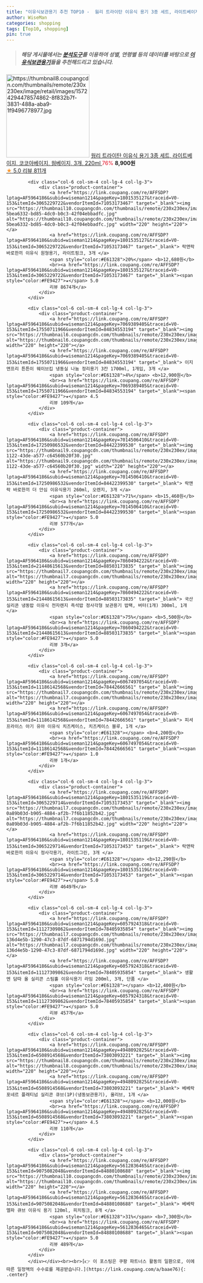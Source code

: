 ```yaml
---
title: "이유식보관용기 추천 TOP10 -  웜리 트라이탄 이유식 용기 3종 세트, 라이트베이지, 코코아베이지, 웜베이지, 3개, 220ml "
author: WiseMan
categories: shopping
tags: [Top10, shopping]
pin: true
---
```


> ##### 해당 게시물에서는 [**분석도구**](https://itemscout.io/)를 이용하여 **성별**, **연령별** 등의 데이터를 바탕으로 [**이유식보관용기**](https://link.coupang.com/a/baae76)들을 추천해드리고 있습니다.
<div class="container"><div class="row">
            <div class="col-6 col-sm-4 col-lg-4 col-lg-3">
                <div class="product-container">
                    <a href="https://link.coupang.com/re/AFFSDP?lptag=AF5964186&subid=wiseman1214&pageKey=4846515081&traceid=V0-153&itemId=6268609366&vendorItemId=73564237441" target="_blank"><img src="https://thumbnail8.coupangcdn.com/thumbnails/remote/230x230ex/image/retail/images/15724294478574862-8f832b7f-3831-488a-aba9-1f9496778977.jpg" alt="https://thumbnail8.coupangcdn.com/thumbnails/remote/230x230ex/image/retail/images/15724294478574862-8f832b7f-3831-488a-aba9-1f9496778977.jpg" width="220" height="220"></a>
                    <a href="https://link.coupang.com/re/AFFSDP?lptag=AF5964186&subid=wiseman1214&pageKey=4846515081&traceid=V0-153&itemId=6268609366&vendorItemId=73564237441" target="_blank"> 웜리 트라이탄 이유식 용기 3종 세트, 라이트베이지, 코코아베이지, 웜베이지, 3개, 220ml </a>
                    <span style="color:#E61328">76%</span> <b>8,900원</b>
                    <br><a href="https://link.coupang.com/re/AFFSDP?lptag=AF5964186&subid=wiseman1214&pageKey=4846515081&traceid=V0-153&itemId=6268609366&vendorItemId=73564237441" target="_blank"><span style="color:#FE9427">★</span> 5.0
                    리뷰 811개</a>
                </div>
            </div>
            
            <div class="col-6 col-sm-4 col-lg-4 col-lg-3">
                <div class="product-container">
                    <a href="https://link.coupang.com/re/AFFSDP?lptag=AF5964186&subid=wiseman1214&pageKey=1801535127&traceid=V0-153&itemId=3065229722&vendorItemId=71053173467" target="_blank"><img src="https://thumbnail10.coupangcdn.com/thumbnails/remote/230x230ex/image/retail/images/2978891692278105-5bea6332-bd85-4dc0-b0c3-42f04ebbadfc.jpg" alt="https://thumbnail10.coupangcdn.com/thumbnails/remote/230x230ex/image/retail/images/2978891692278105-5bea6332-bd85-4dc0-b0c3-42f04ebbadfc.jpg" width="220" height="220"></a>
                    <a href="https://link.coupang.com/re/AFFSDP?lptag=AF5964186&subid=wiseman1214&pageKey=1801535127&traceid=V0-153&itemId=3065229722&vendorItemId=71053173467" target="_blank"> 락앤락 바로한끼 이유식 원형용기, 라이트핑크, 3개 </a>
                    <span style="color:#E61328">20%</span> <b>12,680원</b>
                    <br><a href="https://link.coupang.com/re/AFFSDP?lptag=AF5964186&subid=wiseman1214&pageKey=1801535127&traceid=V0-153&itemId=3065229722&vendorItemId=71053173467" target="_blank"><span style="color:#FE9427">★</span> 5.0
                    리뷰 8674개</a>
                </div>
            </div>
            
            <div class="col-6 col-sm-4 col-lg-4 col-lg-3">
                <div class="product-container">
                    <a href="https://link.coupang.com/re/AFFSDP?lptag=AF5964186&subid=wiseman1214&pageKey=7069389405&traceid=V0-153&itemId=17550711966&vendorItemId=84834553194" target="_blank"><img src="https://thumbnail6.coupangcdn.com/thumbnails/remote/230x230ex/image/vendor_inventory/69dd/32aff9a649947509eeffd000b7e9473660f3b97831218581e7bde0107d5c.jpg" alt="https://thumbnail6.coupangcdn.com/thumbnails/remote/230x230ex/image/vendor_inventory/69dd/32aff9a649947509eeffd000b7e9473660f3b97831218581e7bde0107d5c.jpg" width="220" height="220"></a>
                    <a href="https://link.coupang.com/re/AFFSDP?lptag=AF5964186&subid=wiseman1214&pageKey=7069389405&traceid=V0-153&itemId=17550711966&vendorItemId=84834553194" target="_blank"> 이지앤프리 튼튼이 웨이브킵 냉동실 나눔 정리용기 3칸 1700ml, 1개입, 3개 </a>
                    <span style="color:#E61328">4%</span> <b>12,900원</b>
                    <br><a href="https://link.coupang.com/re/AFFSDP?lptag=AF5964186&subid=wiseman1214&pageKey=7069389405&traceid=V0-153&itemId=17550711966&vendorItemId=84834553194" target="_blank"><span style="color:#FE9427">★</span> 4.5
                    리뷰 109개</a>
                </div>
            </div>
            
            <div class="col-6 col-sm-4 col-lg-4 col-lg-3">
                <div class="product-container">
                    <a href="https://link.coupang.com/re/AFFSDP?lptag=AF5964186&subid=wiseman1214&pageKey=7014506410&traceid=V0-153&itemId=17250986532&vendorItemId=84422399530" target="_blank"><img src="https://thumbnail9.coupangcdn.com/thumbnails/remote/230x230ex/image/retail/images/2022/12/22/11/3/aaa3ff2f-1122-43de-a577-c64560b20f30.jpg" alt="https://thumbnail9.coupangcdn.com/thumbnails/remote/230x230ex/image/retail/images/2022/12/22/11/3/aaa3ff2f-1122-43de-a577-c64560b20f30.jpg" width="220" height="220"></a>
                    <a href="https://link.coupang.com/re/AFFSDP?lptag=AF5964186&subid=wiseman1214&pageKey=7014506410&traceid=V0-153&itemId=17250986532&vendorItemId=84422399530" target="_blank"> 락앤락 바로한끼 더 안심 이유식용기 260ml, 오렌지, 3개 </a>
                    <span style="color:#E61328">71%</span> <b>15,460원</b>
                    <br><a href="https://link.coupang.com/re/AFFSDP?lptag=AF5964186&subid=wiseman1214&pageKey=7014506410&traceid=V0-153&itemId=17250986532&vendorItemId=84422399530" target="_blank"><span style="color:#FE9427">★</span> 5.0
                    리뷰 577개</a>
                </div>
            </div>
            
            <div class="col-6 col-sm-4 col-lg-4 col-lg-3">
                <div class="product-container">
                    <a href="https://link.coupang.com/re/AFFSDP?lptag=AF5964186&subid=wiseman1214&pageKey=7860494222&traceid=V0-153&itemId=21448615613&vendorItemId=88503173835" target="_blank"><img src="https://thumbnail7.coupangcdn.com/thumbnails/remote/230x230ex/image/vendor_inventory/ed0e/b77ae7bad39863e4d718911022b2cf331a5066879cf7bbe471aaec813d80.jpg" alt="https://thumbnail7.coupangcdn.com/thumbnails/remote/230x230ex/image/vendor_inventory/ed0e/b77ae7bad39863e4d718911022b2cf331a5066879cf7bbe471aaec813d80.jpg" width="220" height="220"></a>
                    <a href="https://link.coupang.com/re/AFFSDP?lptag=AF5964186&subid=wiseman1214&pageKey=7860494222&traceid=V0-153&itemId=21448615613&vendorItemId=88503173835" target="_blank"> 국산 실리콘 냉동밥 이유식 전자렌지 즉석밥 정사각형 보관용기 밥팩, 버터(1개) 300ml, 1개 </a>
                    <span style="color:#E61328">75%</span> <b>5,500원</b>
                    <br><a href="https://link.coupang.com/re/AFFSDP?lptag=AF5964186&subid=wiseman1214&pageKey=7860494222&traceid=V0-153&itemId=21448615613&vendorItemId=88503173835" target="_blank"><span style="color:#FE9427">★</span> 5.0
                    리뷰 3개</a>
                </div>
            </div>
            
            <div class="col-6 col-sm-4 col-lg-4 col-lg-3">
                <div class="product-container">
                    <a href="https://link.coupang.com/re/AFFSDP?lptag=AF5964186&subid=wiseman1214&pageKey=6067497054&traceid=V0-153&itemId=11186142568&vendorItemId=78442666561" target="_blank"><img src="https://thumbnail7.coupangcdn.com/thumbnails/remote/230x230ex/image/vendor_inventory/6870/bec41b8ebe44042455cc950f83bd8051bb4869fa955357cfde3a6f5a9a58.jpg" alt="https://thumbnail7.coupangcdn.com/thumbnails/remote/230x230ex/image/vendor_inventory/6870/bec41b8ebe44042455cc950f83bd8051bb4869fa955357cfde3a6f5a9a58.jpg" width="220" height="220"></a>
                    <a href="https://link.coupang.com/re/AFFSDP?lptag=AF5964186&subid=wiseman1214&pageKey=6067497054&traceid=V0-153&itemId=11186142568&vendorItemId=78442666561" target="_blank"> 피셔 프라이스 아기 유아 이유식 치즈케이스, 치즈케이스 블루, 1개 </a>
                    <span style="color:#E61328"></span> <b>4,200원</b>
                    <br><a href="https://link.coupang.com/re/AFFSDP?lptag=AF5964186&subid=wiseman1214&pageKey=6067497054&traceid=V0-153&itemId=11186142568&vendorItemId=78442666561" target="_blank"><span style="color:#FE9427">★</span> 1.0
                    리뷰 1개</a>
                </div>
            </div>
            
            <div class="col-6 col-sm-4 col-lg-4 col-lg-3">
                <div class="product-container">
                    <a href="https://link.coupang.com/re/AFFSDP?lptag=AF5964186&subid=wiseman1214&pageKey=1801535119&traceid=V0-153&itemId=3065229714&vendorItemId=71053173453" target="_blank"><img src="https://thumbnail7.coupangcdn.com/thumbnails/remote/230x230ex/image/retail/images/12196801586493-0a89b03d-b905-4884-af2b-7f6b11852b42.jpg" alt="https://thumbnail7.coupangcdn.com/thumbnails/remote/230x230ex/image/retail/images/12196801586493-0a89b03d-b905-4884-af2b-7f6b11852b42.jpg" width="220" height="220"></a>
                    <a href="https://link.coupang.com/re/AFFSDP?lptag=AF5964186&subid=wiseman1214&pageKey=1801535119&traceid=V0-153&itemId=3065229714&vendorItemId=71053173453" target="_blank"> 락앤락 바로한끼 이유식 정사각용기, 라이트그린, 3개 </a>
                    <span style="color:#E61328"></span> <b>12,290원</b>
                    <br><a href="https://link.coupang.com/re/AFFSDP?lptag=AF5964186&subid=wiseman1214&pageKey=1801535119&traceid=V0-153&itemId=3065229714&vendorItemId=71053173453" target="_blank"><span style="color:#FE9427">★</span> 5.0
                    리뷰 4649개</a>
                </div>
            </div>
            
            <div class="col-6 col-sm-4 col-lg-4 col-lg-3">
                <div class="product-container">
                    <a href="https://link.coupang.com/re/AFFSDP?lptag=AF5964186&subid=wiseman1214&pageKey=6057924318&traceid=V0-153&itemId=11127309862&vendorItemId=78405935854" target="_blank"><img src="https://thumbnail7.coupangcdn.com/thumbnails/remote/230x230ex/image/retail/images/1563778158915125-136d4e5b-1290-47c3-87df-6871794d169d.jpg" alt="https://thumbnail7.coupangcdn.com/thumbnails/remote/230x230ex/image/retail/images/1563778158915125-136d4e5b-1290-47c3-87df-6871794d169d.jpg" width="220" height="220"></a>
                    <a href="https://link.coupang.com/re/AFFSDP?lptag=AF5964186&subid=wiseman1214&pageKey=6057924318&traceid=V0-153&itemId=11127309862&vendorItemId=78405935854" target="_blank"> 생활엔 담따 올 실리콘 스팀홀 이유식용기 라임 200ml, 3개, 단품 </a>
                    <span style="color:#E61328"></span> <b>12,400원</b>
                    <br><a href="https://link.coupang.com/re/AFFSDP?lptag=AF5964186&subid=wiseman1214&pageKey=6057924318&traceid=V0-153&itemId=11127309862&vendorItemId=78405935854" target="_blank"><span style="color:#FE9427">★</span> 5.0
                    리뷰 457개</a>
                </div>
            </div>
            
            <div class="col-6 col-sm-4 col-lg-4 col-lg-3">
                <div class="product-container">
                    <a href="https://link.coupang.com/re/AFFSDP?lptag=AF5964186&subid=wiseman1214&pageKey=4948092825&traceid=V0-153&itemId=6508914568&vendorItemId=73803093221" target="_blank"><img src="https://thumbnail8.coupangcdn.com/thumbnails/remote/230x230ex/image/vendor_inventory/2220/5639a0f9bb89178fe4936cbb6342298cb5a521b93c09ab9f50d72b95e9cf.jpg" alt="https://thumbnail8.coupangcdn.com/thumbnails/remote/230x230ex/image/vendor_inventory/2220/5639a0f9bb89178fe4936cbb6342298cb5a521b93c09ab9f50d72b95e9cf.jpg" width="220" height="220"></a>
                    <a href="https://link.coupang.com/re/AFFSDP?lptag=AF5964186&subid=wiseman1214&pageKey=4948092825&traceid=V0-153&itemId=6508914568&vendorItemId=73803093221" target="_blank"> 베베락 포네르 플래티넘 실리콘 큐브(1P)(냉동보관용기), 올리브, 1개 </a>
                    <span style="color:#E61328"></span> <b>12,000원</b>
                    <br><a href="https://link.coupang.com/re/AFFSDP?lptag=AF5964186&subid=wiseman1214&pageKey=4948092825&traceid=V0-153&itemId=6508914568&vendorItemId=73803093221" target="_blank"><span style="color:#FE9427">★</span> 4.5
                    리뷰 110개</a>
                </div>
            </div>
            
            <div class="col-6 col-sm-4 col-lg-4 col-lg-3">
                <div class="product-container">
                    <a href="https://link.coupang.com/re/AFFSDP?lptag=AF5964186&subid=wiseman1214&pageKey=5612836465&traceid=V0-153&itemId=9075082048&vendorItemId=84880108688" target="_blank"><img src="https://thumbnail10.coupangcdn.com/thumbnails/remote/230x230ex/image/vendor_inventory/4959/2fa70ed6958c80c8d90dffd95453336ccff830fa0390ebb85fd0f173d42b.jpg" alt="https://thumbnail10.coupangcdn.com/thumbnails/remote/230x230ex/image/vendor_inventory/4959/2fa70ed6958c80c8d90dffd95453336ccff830fa0390ebb85fd0f173d42b.jpg" width="220" height="220"></a>
                    <a href="https://link.coupang.com/re/AFFSDP?lptag=AF5964186&subid=wiseman1214&pageKey=5612836465&traceid=V0-153&itemId=9075082048&vendorItemId=84880108688" target="_blank"> 베베락 엘파 큐브 이유식 용기 120ml, 피치핑크, 8개 </a>
                    <span style="color:#E61328">31%</span> <b>7,300원</b>
                    <br><a href="https://link.coupang.com/re/AFFSDP?lptag=AF5964186&subid=wiseman1214&pageKey=5612836465&traceid=V0-153&itemId=9075082048&vendorItemId=84880108688" target="_blank"><span style="color:#FE9427">★</span> 5.0
                    리뷰 489개</a>
                </div>
            </div>
            </div></div><br><br>[👉 이 포스팅은 쿠팡 파트너스 활동의 일환으로, 이에 따른 일정액의 수수료를 제공받습니다.](https://link.coupang.com/a/baae76){: .center}